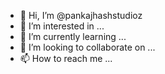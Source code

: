 - 👋 Hi, I’m @pankajhashstudioz
- 👀 I’m interested in ...
- 🌱 I’m currently learning ...
- 💞️ I’m looking to collaborate on ...
- 📫 How to reach me ...

<!---
pankajhashstudioz/pankajhashstudioz is a ✨ special ✨ repository because its `README.md` (this file) appears on your GitHub profile.
You can click the Preview link to take a look at your changes.
--->
